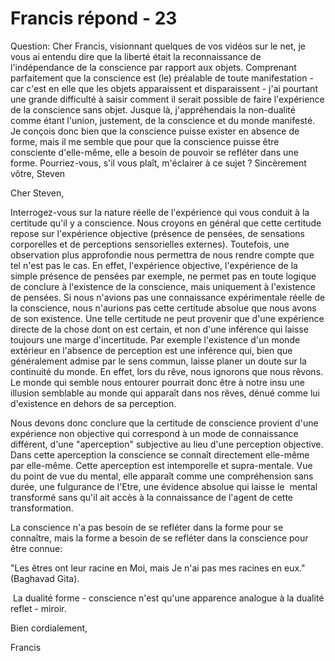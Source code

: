 # Francis répond - 23

Question: Cher Francis, visionnant quelques de vos vidéos sur le net, je vous ai entendu dire que la liberté était la reconnaissance de l'indépendance de la conscience par rapport aux objets. Comprenant parfaitement que la conscience est (le) préalable de toute manifestation - car c'est en elle que les objets apparaissent et disparaissent - j'ai pourtant une grande difficulté à saisir comment il serait possible de faire l'expérience de la conscience sans objet. Jusque là, j'appréhendais la non-dualité comme étant l'union, justement, de la conscience et du monde manifesté. Je conçois donc bien que la conscience puisse exister en absence de forme, mais il me semble que pour que la conscience puisse être consciente d'elle-même, elle a besoin de pouvoir se refléter dans une forme. Pourriez-vous, s'il vous plaît, m'éclairer à ce sujet ? Sincèrement vôtre, Steven

Cher Steven,

Interrogez-vous sur la nature réelle de l'expérience qui vous conduit à la certitude qu'il y a conscience. Nous croyons en général que cette certitude repose sur l'expérience objective (présence de pensées, de sensations corporelles et de perceptions sensorielles externes). Toutefois, une observation plus approfondie nous permettra de nous rendre compte que tel n'est pas le cas. En effet, l'expérience objective, l'expérience de la simple présence de pensées par exemple, ne permet pas en toute logique de conclure à l'existence de la conscience, mais uniquement à l'existence de pensées. Si nous n'avions pas une connaissance expérimentale réelle de la conscience, nous n'aurions pas cette certitude absolue que nous avons de son existence. Une telle certitude ne peut provenir que d'une expérience directe de la chose dont on est certain, et non d'une inférence qui laisse toujours une marge d'incertitude. Par exemple l'existence d'un monde extérieur en l'absence de perception est une inférence qui, bien que généralement admise par le sens commun, laisse planer un doute sur la continuité du monde. En effet, lors du rêve, nous ignorons que nous rêvons. Le monde qui semble nous entourer pourrait donc être à notre insu une illusion semblable au monde qui apparaît dans nos rêves, dénué comme lui d'existence en dehors de sa perception.

Nous devons donc conclure que la certitude de conscience provient d'une expérience non objective qui correspond à un mode de connaissance différent, d'une "aperception" subjective au lieu d'une perception objective. Dans cette aperception la conscience se connaît directement elle-même par elle-même. Cette aperception est intemporelle et supra-mentale. Vue du point de vue du mental, elle apparaît comme une compréhension sans durée, une fulgurance de l'Etre, une évidence absolue qui laisse le  mental transformé sans qu'il ait accès à la connaissance de l'agent de cette transformation.

La conscience n'a pas besoin de se refléter dans la forme pour se connaître, mais la forme a besoin de se refléter dans la conscience pour être connue: 

"Les êtres ont leur racine en Moi, mais Je n'ai pas mes racines en eux." (Baghavad Gita).

 La dualité forme - conscience n'est qu'une apparence analogue à la dualité reflet - miroir.

Bien cordialement,

Francis

